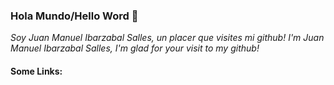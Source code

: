 ### Hola Mundo/Hello Word  👋 
_Soy Juan Manuel Ibarzabal Salles, un placer que visites mi github!_
_I'm Juan Manuel Ibarzabal Salles, I'm glad for your visit to my github!_

#### Some Links:




